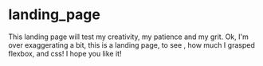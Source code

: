 # landing_page
This landing page will test my creativity, my patience and my grit.
Ok, I'm over exaggerating a bit, this is a landing page, to see ,
how much I grasped flexbox, and css! I hope you like it! 